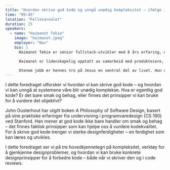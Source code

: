 ```yaml
---
title: "Hvordan skrive god kode og unngå unødig kompleksitet – ifølge John Ousterhout"
time: "09:45"
location: "Fellesarealet"
duration: 25
speakers:
  - name: "Haimanot Tekie"
    image: "haimanot.jpeg"
    employer: "Nav"
    bio: |
      Haimanot Tekie er senior fullstack-utvikler med 8 års erfaring, og jobber for tiden i NAV. Født i Etiopia og oppvokst i Eritrea, flyttet hun til Norge som 16-åring. Hun startet karrieren med å forbedre komplekse logistikk- og banksystemer med Java, før hun gikk over til Kotlin og frontend-utvikling hos FINN og Diffia, et scale-up e-helseselskap. 

      Haimanot er lidenskapelig opptatt av samarbeid med produkteiere, designere, testere og fagpersoner for å levere løsninger som gir reell verdi for sluttbrukere. Hennes "superkraft" er motet til å stille de "dumme" spørsmålene og lære av andre. Hun utdyper sin tekniske kompetanse gjennom kurs fra Frontend Masters og Hyperskill, hvor hun ser opp til lærere som Brian Holt og Will Sentance. En dag drømmer hun om å bli en dyktig teknisk formidler, på linje med sine forbilder. 

      Utenom jobb er hennes tro på Jesus en sentral del av livet. Hun deltar aktivt i menigheten gjennom bibelstudier og bønnemøter, tilbringer tid med ektemannen og deres to barn (født i 2010 og 2014), og er frivillig i barnas lokale basketballag.
---
```


I dette foredraget utforsker vi hvordan vi kan skrive god kode – og hvordan vi kan unngå at systemene våre blir unødig komplekse. Hva er egentlig god kode? Er det bare smak og behag, eller finnes det prinsipper vi kan bruke for å vurdere det objektivt?

John Ousterhout har utgitt boken A Philosophy of Software Design, basert på sine praktiske erfaringer fra undervisning i programvaredesign (CS 190) ved Stanford. Han mener at god kode ikke bare handler om smak og behag – det finnes faktisk prinsipper som kan hjelpe oss å vurdere kodekvalitet. For å skrive god kode trenger vi sterke designferdigheter – en ferdighet som kan læres og utvikles.

I dette foredraget ser vi på tre hovedkjennetegn på kompleksitet, verktøy for å gjenkjenne designproblemer, og hvordan vi kan bruke konkrete designprinsipper for å forbedre kode – både når vi skriver den og i code reviews.
